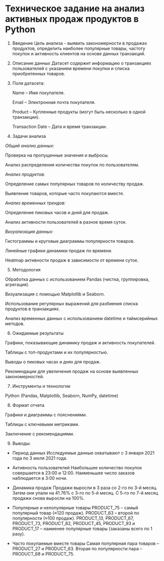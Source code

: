 # Техническое задание на анализ активных продаж продуктов в Python

1. Введение
Цель анализа - выявить закономерности в продажах продуктов, определить наиболее популярные товары, частоту покупок и активность клиентов на основе данных транзакций.

2. Описание данных
Датасет содержит информацию о транзакциях пользователей с указанием времени покупки и списка приобретенных товаров.

3. Поля датасета:

     Name – Имя покупателя.

     Email – Электронная почта покупателя.

     Product – Купленные продукты (могут быть несколько в одной транзакции).

     Transaction Date – Дата и время транзакции.

4. Задачи анализа

_Общий анализ данных:_

Проверка на пропущенные значения и выбросы.

Анализ распределения количества покупок по пользователям.

_Анализ продуктов:_

Определение самых популярных товаров по количеству продаж.

Выявление товаров, которые часто покупаются вместе.

_Анализ временных трендов:_

Определение пиковых часов и дней для продаж.

Анализ активности пользователей в разное время суток.

_Визуализация данных:_

Гистограммы и круговые диаграммы популярности товаров.

Линейные графики динамики продаж по времени.

Heatmap активности продаж в зависимости от времени суток.

5. Методология

Обработка данных с использованием Pandas (чистка, группировка, агрегация).

Визуализация с помощью Matplotlib и Seaborn.

Использование регулярных выражений для разбиения списка продуктов в транзакциях.

Анализ временных данных с использованием datetime и таймсерийных методов.

6. Ожидаемые результаты

Графики, показывающие динамику продаж и активность покупателей.

Таблицы с топ-продуктами и их популярностью.

Выводы о пиковых часах и днях для продаж.

Рекомендации для увеличения продаж на основе выявленных закономерностей.

7. Инструменты и технологии

Python (Pandas, Matplotlib, Seaborn, NumPy, datetime)

8. Формат отчета

Графики и диаграммы с пояснениями.

Таблицы с ключевыми метриками.

Заключение с рекомендациями.

9. Выводы:

  * Период данных
  Исследуемые данные охватывают с 3 января 2021 года по 3 июля 2021 года.

  * Активность пользователей
  Наибольшее количество покупок совершается в 23:00 и 12:00.
  Наименьшее число заказов наблюдается в 3:00 ночи.

  * Динамика продаж
  Продажи выросли в 3 раза со 2-го по 3-й месяц.
  Затем они упали на 41.76% с 3-го по 5-й месяц.
  С 5-го по 7-й месяц продажи снова выросли на 100%.

  * Популярные и непопулярные товары
  PRODUCT_75 – самый популярный товар (≈120 продаж).
  PRODUCT_63 – второй по популярности (≈100 продаж).
  PRODUCT_13, PRODUCT_67, PRODUCT_73, PRODUCT_82, PRODUCT_45, PRODUCT_93 и PRODUCT_17 – наименее популярные товары (заказаны всего по 1 разу).

  * Часто покупаемые вместе товары
  Самая популярная пара товаров – PRODUCT_27 и PRODUCT_63.
  Вторая по популярности пара – PRODUCT_68 и PRODUCT_75.
